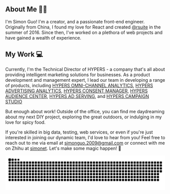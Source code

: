 ## About Me 👨‍💻‍

I'm Simon Guo! I'm a creator, and a passionate front-end engineer. Originally from China, I found my love for React and created [@rsuite](https://rsuitejs.com/) in the summer of 2016. Since then, I've worked on a plethora of web projects and have gained a wealth of experience.

## My Work 💻

Currently, I'm the Technical Director of HYPERS - a company that's all about providing intelligent marketing solutions for businesses. As a product development and management expert, I lead our team in developing a range of products, including [HYPERS OMNI-CHANNEL ANALYTICS](https://www.hypers.com/en/product/channel/), 
[HYPERS ADVERTISING ANALYTICS](https://www.hypers.com/en/product/adserving/), 
[HYPERS CONSENT MANAGER](https://www.hypers.com/en/product/consentmanager/), [HYPERS AUDIENCE CENTER](https://www.hypers.com/en/product/audiencecenter/), [HYPERS AD SERVING](https://www.hypers.com/en/product/adserving/), and [HYPERS CAMPAIGN STUDIO](https://www.hypers.com/en/product/campaignstudio/)

But enough about work! Outside of the office, you can find me daydreaming about my next DIY project, exploring the great outdoors, or indulging in my love for spicy food.

If you're skilled in big data, testing, web services, or even if you're just interested in joining our dynamic team, I'd love to hear from you! Feel free to reach out to me via email at simonguo.2009@gmail.com or connect with me on Zhihu at [simonet](https://www.zhihu.com/people/simonet). Let's make some magic happen! 🚀

<img align="center" style="background: none;" src="https://raw.githubusercontent.com/simonguo/simonguo.github.io/output/github-contribution-grid-snake-dark.svg">

<style>
  @import url('./styles.css?v=20220712.2');
</style>

